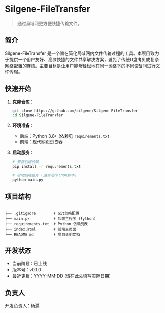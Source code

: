 # Silgene-FileTransfer

> 通过局域网更方便快捷传输文件。

## 简介

Silgene-FileTransfer 是一个旨在简化局域网内文件传输过程的工具。本项目致力于提供一个用户友好、高效快捷的文件共享解决方案，避免了传统U盘拷贝或复杂网络配置的麻烦。主要目标是让用户能够轻松地在同一网络下的不同设备间进行文件传输。

## 快速开始

1.  **克隆仓库**：

    ````bash
    git clone https://github.com/silgene/Silgene-FileTransfer
    cd Silgene-FileTransfer
    ````
2.  **环境准备**：

    *   后端：Python 3.8+ (依赖见 `requirements.txt`)
    *   前端：现代网页浏览器 
3.  **启动服务**：

    ````bash
    # 安装后端依赖
    pip install -r requirements.txt

    # 启动后端服务 (通常是Python脚本)
    python main.py
    ````

## 项目结构

`````text
.
├── .gitignore        # Git忽略配置
├── main.py           # 后端主程序 (Python)
├── requirements.txt  # Python 依赖列表
├── index.html        # 前端主页面
└── README.md         # 项目说明文档
`````

## 开发状态
- 当前阶段：已上线
- 版本号：v0.1.0
- 最近更新：YYYY-MM-DD (请在此处填写实际日期)

## 负责人
开发负责人：杨灏
